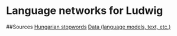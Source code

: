 # Language networks for Ludwig

##Sources
[Hungarian stopwords](https://raw.githubusercontent.com/stopwords-iso/stopwords-hu/master/stopwords-hu.txt)
[Data (language models, text, etc.)](https://drive.google.com/open?id=1p9EVCfDRwSx9oG7MUbQ0yhNJqvNzHlwg)